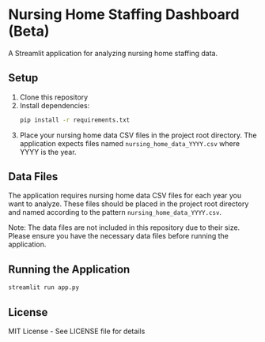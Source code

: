 # Nursing Home Staffing Dashboard (Beta)

A Streamlit application for analyzing nursing home staffing data.

## Setup

1. Clone this repository
2. Install dependencies:
   ```bash
   pip install -r requirements.txt
   ```
3. Place your nursing home data CSV files in the project root directory. The application expects files named `nursing_home_data_YYYY.csv` where YYYY is the year.

## Data Files

The application requires nursing home data CSV files for each year you want to analyze. These files should be placed in the project root directory and named according to the pattern `nursing_home_data_YYYY.csv`.

Note: The data files are not included in this repository due to their size. Please ensure you have the necessary data files before running the application.

## Running the Application

```bash
streamlit run app.py
```

## License

MIT License - See LICENSE file for details 